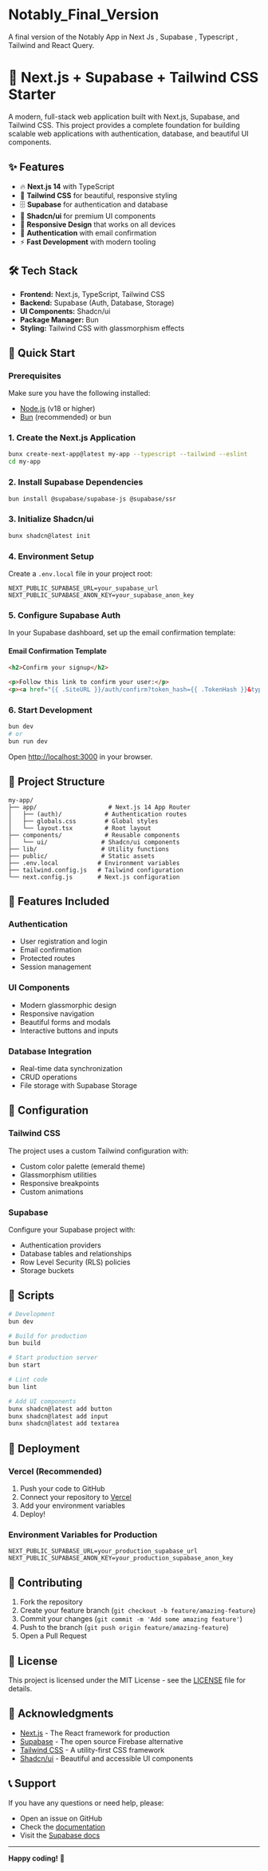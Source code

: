 # Notably_Final_Version
A final version of the Notably App in Next Js , Supabase , Typescript , Tailwind and React Query.

# 🚀 Next.js + Supabase + Tailwind CSS Starter

A modern, full-stack web application built with Next.js, Supabase, and Tailwind CSS. This project provides a complete foundation for building scalable web applications with authentication, database, and beautiful UI components.

## ✨ Features

- 🔥 **Next.js 14** with TypeScript
- 💎 **Tailwind CSS** for beautiful, responsive styling
- 🗄️ **Supabase** for authentication and database
- 🎨 **Shadcn/ui** for premium UI components
- 📱 **Responsive Design** that works on all devices
- 🔐 **Authentication** with email confirmation
- ⚡ **Fast Development** with modern tooling

## 🛠️ Tech Stack

- **Frontend:** Next.js, TypeScript, Tailwind CSS
- **Backend:** Supabase (Auth, Database, Storage)
- **UI Components:** Shadcn/ui
- **Package Manager:** Bun
- **Styling:** Tailwind CSS with glassmorphism effects

## 🚀 Quick Start

### Prerequisites

Make sure you have the following installed:
- [Node.js](https://nodejs.org/) (v18 or higher)
- [Bun](https://bun.sh/) (recommended) or bun

### 1. Create the Next.js Application

```bash
bunx create-next-app@latest my-app --typescript --tailwind --eslint
cd my-app
```

### 2. Install Supabase Dependencies

```bash
bun install @supabase/supabase-js @supabase/ssr
```

### 3. Initialize Shadcn/ui

```bash
bunx shadcn@latest init
```

### 4. Environment Setup

Create a `.env.local` file in your project root:

```env
NEXT_PUBLIC_SUPABASE_URL=your_supabase_url
NEXT_PUBLIC_SUPABASE_ANON_KEY=your_supabase_anon_key
```

### 5. Configure Supabase Auth

In your Supabase dashboard, set up the email confirmation template:

#### Email Confirmation Template

```html
<h2>Confirm your signup</h2>

<p>Follow this link to confirm your user:</p>
<p><a href="{{ .SiteURL }}/auth/confirm?token_hash={{ .TokenHash }}&type=signup">Confirm your mail</a></p>
```

### 6. Start Development

```bash
bun dev
# or
bun run dev
```

Open [http://localhost:3000](http://localhost:3000) in your browser.

## 📁 Project Structure

```
my-app/
├── app/                    # Next.js 14 App Router
│   ├── (auth)/            # Authentication routes
│   ├── globals.css        # Global styles
│   └── layout.tsx         # Root layout
├── components/            # Reusable components
│   └── ui/               # Shadcn/ui components
├── lib/                  # Utility functions
├── public/               # Static assets
├── .env.local           # Environment variables
├── tailwind.config.js   # Tailwind configuration
└── next.config.js       # Next.js configuration
```

## 🎨 Features Included

### Authentication
- User registration and login
- Email confirmation
- Protected routes
- Session management

### UI Components
- Modern glassmorphic design
- Responsive navigation
- Beautiful forms and modals
- Interactive buttons and inputs

### Database Integration
- Real-time data synchronization
- CRUD operations
- File storage with Supabase Storage

## 🔧 Configuration

### Tailwind CSS

The project uses a custom Tailwind configuration with:
- Custom color palette (emerald theme)
- Glassmorphism utilities
- Responsive breakpoints
- Custom animations

### Supabase

Configure your Supabase project with:
- Authentication providers
- Database tables and relationships
- Row Level Security (RLS) policies
- Storage buckets

## 📝 Scripts

```bash
# Development
bun dev

# Build for production
bun build

# Start production server
bun start

# Lint code
bun lint

# Add UI components
bunx shadcn@latest add button
bunx shadcn@latest add input
bunx shadcn@latest add textarea
```

## 🚢 Deployment

### Vercel (Recommended)

1. Push your code to GitHub
2. Connect your repository to [Vercel](https://vercel.com)
3. Add your environment variables
4. Deploy!

### Environment Variables for Production

```env
NEXT_PUBLIC_SUPABASE_URL=your_production_supabase_url
NEXT_PUBLIC_SUPABASE_ANON_KEY=your_production_supabase_anon_key
```

## 🤝 Contributing

1. Fork the repository
2. Create your feature branch (`git checkout -b feature/amazing-feature`)
3. Commit your changes (`git commit -m 'Add some amazing feature'`)
4. Push to the branch (`git push origin feature/amazing-feature`)
5. Open a Pull Request

## 📄 License

This project is licensed under the MIT License - see the [LICENSE](LICENSE) file for details.

## 🙏 Acknowledgments

- [Next.js](https://nextjs.org/) - The React framework for production
- [Supabase](https://supabase.com/) - The open source Firebase alternative
- [Tailwind CSS](https://tailwindcss.com/) - A utility-first CSS framework
- [Shadcn/ui](https://ui.shadcn.com/) - Beautiful and accessible UI components

## 📞 Support

If you have any questions or need help, please:
- Open an issue on GitHub
- Check the [documentation](https://nextjs.org/docs)
- Visit the [Supabase docs](https://supabase.com/docs)

---

**Happy coding!** 🎉

